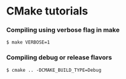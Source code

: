 # CMake tutorials

### Compiling using verbose flag in make

```$ make VERBOSE=1```

### Compiling debug or release flavors

```$ cmake .. -DCMAKE_BUILD_TYPE=Debug```
